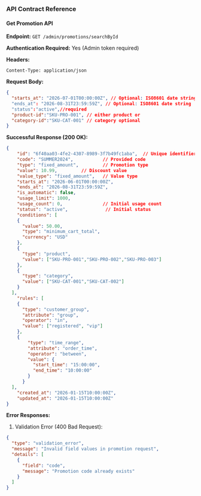 ### API Contract Reference

#### Get Promotion API

**Endpoint:** `GET /admin/promotions/searchById`

**Authentication Required:** Yes (Admin token required)

**Headers:**

```
Content-Type: application/json
```

**Request Body:**

```json
{
  "starts_at": "2026-07-01T00:00:00Z", // Optional: ISO8601 date string
  "ends_at": "2026-08-31T23:59:59Z", // Optional: ISO8601 date string
  "status":"active",//required
  "product-id":"SKU-PRO-001", // either product or 
  "category-id":"SKU-CAT-001" // category optional
}
```

**Successful Response (200 OK):**

```json
{
    "id": "6f40aa03-4fe2-4307-8989-3f7b49fc1aba",  // Unique identifier
    "code": "SUMMER2024",           // Provided code
    "type": "fixed_amount",         // Promotion type
    "value": 10.99,         // Discount value
    "value_type": "fixed_amount",   // Value type
    "starts_at": "2026-06-01T00:00:00Z",
    "ends_at": "2026-08-31T23:59:59Z",
    "is_automatic": false,
    "usage_limit": 1000,
    "usage_count": 0,               // Initial usage count
    "status": "active",              // Initial status
    "conditions": [
    {
      "value": 50.00,
      "type": "minimum_cart_total",
      "currency": "USD"
    },
    {
      "type": "product",
      "value": ["SKU-PRO-001","SKU-PRO-002","SKU-PRO-003"]
    },
    {
      "type": "category",
      "value": ["SKU-CAT-001","SKU-CAT-002"]
    }
  ],
    "rules": [
    {
      "type": "customer_group",
      "attribute": "group",
      "operator": "in",
      "value": ["registered", "vip"]
    },
    {
        "type": "time_range",
        "attribute": "order_time",
        "operator": "between",
        "value": {
          "start_time": "15:00:00",
          "end_time": "10:00:00"
        }
      }
  ],
    "created_at": "2026-01-15T10:00:00Z",
    "updated_at": "2026-01-15T10:00:00Z"
}
```


**Error Responses:**

1. Validation Error (400 Bad Request):

```json
{
  "type": "validation_error",
  "message": "Invalid field values in promotion request",
  "details": [
    {
      "field": "code",
      "message": "Promotion code already exists"
    }
  ]
}
```

